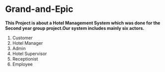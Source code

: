 # Grand-and-Epic
<b>This Project is about a Hotel Management System which was done for the Second year group project.Our system includes mainly six actors.</b><br/>
   <ol>
    <li>Customer </li>
    <li>Hotel Manager </li>
    <li>Admin </li>
    <li>Hotel Supervisor</li>
    <li>Receptionist </li>
    <li>Employee </li>
    </ol>
